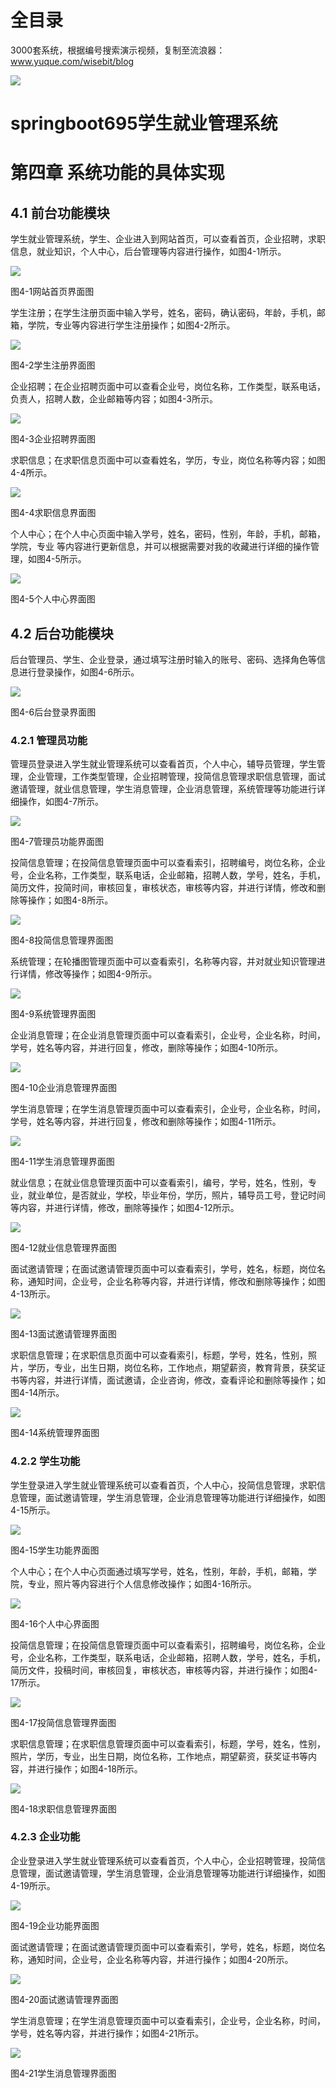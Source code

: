 # 全目录

3000套系统，根据编号搜索演示视频，复制至流浪器：www.yuque.com/wisebit/blog


![](https://bitwise.oss-cn-heyuan.aliyuncs.com/2024/11/06/qq_wechat.png)
# springboot695学生就业管理系统
# 第四章  系统功能的具体实现
## 4.1  前台功能模块
学生就业管理系统，学生、企业进入到网站首页，可以查看首页，企业招聘，求职信息，就业知识，个人中心，后台管理等内容进行操作，如图4-1所示。

![](/md/blog.012.png)

图4-1网站首页界面图

学生注册；在学生注册页面中输入学号，姓名，密码，确认密码，年龄，手机，邮箱，学院，专业等内容进行学生注册操作；如图4-2所示。

![](/md/blog.013.png)

图4-2学生注册界面图

企业招聘；在企业招聘页面中可以查看企业号，岗位名称，工作类型，联系电话，负责人，招聘人数，企业邮箱等内容；如图4-3所示。

![](/md/blog.014.png)

图4-3企业招聘界面图

求职信息；在求职信息页面中可以查看姓名，学历，专业，岗位名称等内容；如图4-4所示。

![](/md/blog.015.png)

图4-4求职信息界面图

个人中心；在个人中心页面中输入学号，姓名，密码，性别，年龄，手机，邮箱，学院，专业 等内容进行更新信息，并可以根据需要对我的收藏进行详细的操作管理，如图4-5所示。

![](/md/blog.016.png)

图4-5个人中心界面图

## 4.2  后台功能模块
后台管理员、学生、企业登录，通过填写注册时输入的账号、密码、选择角色等信息进行登录操作，如图4-6所示。

![](/md/blog.017.png)

图4-6后台登录界面图
### 4.2.1  管理员功能
管理员登录进入学生就业管理系统可以查看首页，个人中心，辅导员管理，学生管理，企业管理，工作类型管理，企业招聘管理，投简信息管理求职信息管理，面试邀请管理，就业信息管理，学生消息管理，企业消息管理，系统管理等功能进行详细操作，如图4-7所示。

![](/md/blog.018.png)

图4-7管理员功能界面图

投简信息管理；在投简信息管理页面中可以查看索引，招聘编号，岗位名称，企业号，企业名称，工作类型，联系电话，企业邮箱，招聘人数，学号，姓名，手机，简历文件，投简时间，审核回复，审核状态，审核等内容，并进行详情，修改和删除等操作；如图4-8所示。

![](/md/blog.019.png)

图4-8投简信息管理界面图

系统管理；在轮播图管理页面中可以查看索引，名称等内容，并对就业知识管理进行详情，修改等操作；如图4-9所示。

![](/md/blog.020.png)

图4-9系统管理界面图

企业消息管理；在企业消息管理页面中可以查看索引，企业号，企业名称，时间，学号，姓名等内容，并进行回复，修改，删除等操作；如图4-10所示。

![](/md/blog.021.png)

图4-10企业消息管理界面图

学生消息管理；在学生消息管理页面中可以查看索引，企业号，企业名称，时间，学号，姓名等内容，并进行回复，修改和删除等操作；如图4-11所示。

![](/md/blog.022.png)

图4-11学生消息管理界面图

就业信息；在就业信息管理页面中可以查看索引，编号，学号，姓名，性别，专业，就业单位，是否就业，学校，毕业年份，学历，照片，辅导员工号，登记时间等内容，并进行详情，修改，删除等操作；如图4-12所示。

![](/md/blog.023.png)

图4-12就业信息管理界面图

面试邀请管理；在面试邀请管理页面中可以查看索引，学号，姓名，标题，岗位名称，通知时间，企业号，企业名称等内容，并进行详情，修改和删除等操作；如图4-13所示。

![](/md/blog.024.png)

图4-13面试邀请管理界面图

求职信息管理；在求职信息页面中可以查看索引，标题，学号，姓名，性别，照片，学历，专业，出生日期，岗位名称，工作地点，期望薪资，教育背景，获奖证书等内容，并进行详情，面试邀请，企业咨询，修改，查看评论和删除等操作；如图4-14所示。

![](/md/blog.020.png)

图4-14系统管理界面图
### 4.2.2  学生功能
学生登录进入学生就业管理系统可以查看首页，个人中心，投简信息管理，求职信息管理，面试邀请管理，学生消息管理，企业消息管理等功能进行详细操作，如图4-15所示。

![](/md/blog.025.png)

图4-15学生功能界面图

个人中心；在个人中心页面通过填写学号，姓名，性别，年龄，手机，邮箱，学院，专业，照片等内容进行个人信息修改操作；如图4-16所示。

![](/md/blog.026.png)

图4-16个人中心界面图

投简信息管理；在投简信息管理页面中可以查看索引，招聘编号，岗位名称，企业号，企业名称，工作类型，联系电话，企业邮箱，招聘人数，学号，姓名，手机，简历文件，投稿时间，审核回复，审核状态，审核等内容，并进行操作；如图4-17所示。

![](/md/blog.027.png)

图4-17投简信息管理界面图

求职信息管理；在求职信息管理页面中可以查看索引，标题，学号，姓名，性别，照片，学历，专业，出生日期，岗位名称，工作地点，期望薪资，获奖证书等内容，并进行操作；如图4-18所示。

![](/md/blog.028.png)

图4-18求职信息管理界面图

### 4.2.3  企业功能
企业登录进入学生就业管理系统可以查看首页，个人中心，企业招聘管理，投简信息管理，面试邀请管理，学生消息管理，企业消息管理等功能进行详细操作，如图4-19所示。

![](/md/blog.029.jpeg)

图4-19企业功能界面图

面试邀请管理；在面试邀请管理页面中可以查看索引，学号，姓名，标题，岗位名称，通知时间，企业号，企业名称等内容，并进行操作；如图4-20所示。

![](/md/blog.030.png)

图4-20面试邀请管理界面图

学生消息管理；在学生消息管理页面中可以查看索引，企业号，企业名称，时间，学号，姓名等内容，并进行操作；如图4-21所示。

![](/md/blog.031.png)

图4-21学生消息管理界面图
